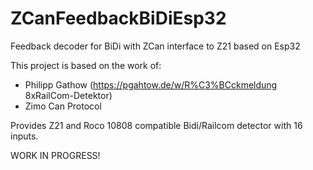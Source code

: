 # ZCanFeedbackBiDiEsp32
Feedback decoder for BiDi with ZCan interface to Z21 based on Esp32

This project is based on the work of:
- Philipp Gathow (https://pgahtow.de/w/R%C3%BCckmeldung 8xRailCom-Detektor)
- Zimo Can Protocol

Provides Z21 and Roco 10808 compatible Bidi/Railcom detector with 16 inputs.

WORK IN PROGRESS!